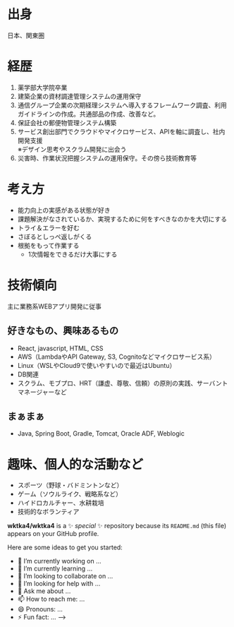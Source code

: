 # 出身
日本、関東圏

# 経歴
1. 薬学部大学院卒業
1. 建築企業の資材調達管理システムの運用保守
1. 通信グループ企業の次期経理システムへ導入するフレームワーク調査、利用ガイドラインの作成。共通部品の作成、改善など。
1. 保証会社の郵便物管理システム構築
1. サービス創出部門でクラウドやマイクロサービス、APIを軸に調査し、社内開発支援<br>※デザイン思考やスクラム開発に出会う
1. 災害時、作業状況把握システムの運用保守。その傍ら技術教育等

# 考え方
- 能力向上の実感がある状態が好き
- 課題解決がなされているか、実現するために何をすべきなのかを大切にする
- トライ＆エラーを好む
- さぼるとしっぺ返しがくる
- 根拠をもって作業する
  - 1次情報をできるだけ大事にする

# 技術傾向
主に業務系WEBアプリ開発に従事

## 好きなもの、興味あるもの
- React, javascript, HTML, CSS
- AWS（LambdaやAPI Gateway, S3, Cognitoなどマイクロサービス系）
- Linux（WSLやCloud9で使いやすいので最近はUbuntu）
- DB関連
- スクラム、モブプロ、HRT（謙虚、尊敬、信頼）の原則の実践、サーバントマネージャーなど

## まぁまぁ
- Java, Spring Boot, Gradle, Tomcat, Oracle ADF, Weblogic


# 趣味、個人的な活動など
- スポーツ（野球・バドミントンなど）
- ゲーム（ソウルライク、戦略系など）
- ハイドロカルチャー、水耕栽培
- 技術的なボランティア



**wktka4/wktka4** is a ✨ _special_ ✨ repository because its `README.md` (this file) appears on your GitHub profile.

Here are some ideas to get you started:

- 🔭 I’m currently working on ...
- 🌱 I’m currently learning ...
- 👯 I’m looking to collaborate on ...
- 🤔 I’m looking for help with ...
- 💬 Ask me about ...
- 📫 How to reach me: ...
- 😄 Pronouns: ...
- ⚡ Fun fact: ...
-->
